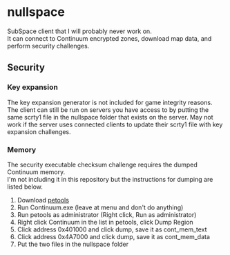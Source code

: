 # nullspace
SubSpace client that I will probably never work on.  
It can connect to Continuum encrypted zones, download map data, and perform security challenges.  

## Security
### Key expansion
The key expansion generator is not included for game integrity reasons.  
The client can still be run on servers you have access to by putting the same scrty1 file in the nullspace folder that exists on the server. May not work if the server uses connected clients to update their scrty1 file with key expansion challenges.   

### Memory
The security executable checksum challenge requires the dumped Continuum memory.  
I'm not including it in this repository but the instructions for dumping are listed below.  

1. Download [petools](https://github.com/petoolse/petools/releases)
2. Run Continuum.exe (leave at menu and don't do anything)
3. Run petools as administrator (Right click, Run as administrator)
4. Right click Continuum in the list in petools, click Dump Region
5. Click address 0x401000 and click dump, save it as cont_mem_text
6. Click address 0x4A7000 and click dump, save it as cont_mem_data
7. Put the two files in the nullspace folder
